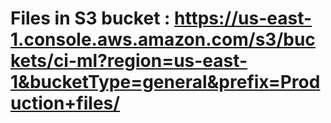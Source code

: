 # Files in S3 bucket : https://us-east-1.console.aws.amazon.com/s3/buckets/ci-ml?region=us-east-1&bucketType=general&prefix=Production+files/
